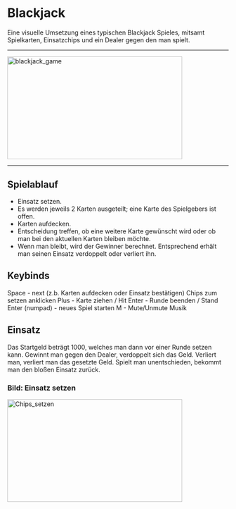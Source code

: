 # Blackjack
Eine visuelle Umsetzung eines typischen Blackjack Spieles, mitsamt Spielkarten, Einsatzchips und ein Dealer gegen den man spielt.

***
<img src="https://i.ibb.co/XSrNdYW/Screenshot-2024-03-26-104346.png" alt="blackjack_game" width="398" height="233.3">

***

## Spielablauf
- Einsatz setzen.
- Es werden jeweils 2 Karten ausgeteilt; eine Karte des Spielgebers ist offen.
- Karten aufdecken.
- Entscheidung treffen, ob eine weitere Karte gewünscht wird oder ob man bei den aktuellen Karten bleiben möchte.
- Wenn man bleibt, wird der Gewinner berechnet. Entsprechend erhält man seinen Einsatz verdoppelt oder verliert ihn.

## Keybinds
Space - next (z.b. Karten aufdecken oder Einsatz bestätigen)
Chips zum setzen anklicken
Plus - Karte ziehen / Hit
Enter - Runde beenden / Stand
Enter (numpad) - neues Spiel starten
M - Mute/Unmute Musik

## Einsatz
Das Startgeld beträgt 1000, welches man dann vor einer Runde setzen kann.
Gewinnt man gegen den Dealer, verdoppelt sich das Geld. 
Verliert man, verliert man das gesetzte Geld.
Spielt man unentschieden, bekommt man den bloßen Einsatz zurück.

### Bild: Einsatz setzen
<img src="https://i.ibb.co/swbYJ59/Screenshot-2024-03-26-103728.png" alt="Chips_setzen" width="398" height="233.3">
